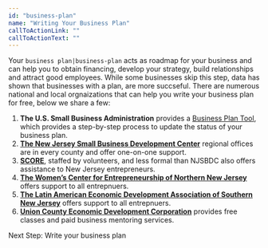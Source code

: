 ```yaml
---
id: "business-plan"
name: "Writing Your Business Plan"
callToActionLink: ""
callToActionText: ""
---
```


Your `business plan|business-plan` acts as roadmap for your business and can help you to obtain financing, develop your strategy, build relationships and attract good employees. While some businesses skip this step, data has shown that businesses with a plan, are more succseful. There are numerous national and local orgnaizations that can help you write your business plan for free, below we share a few:

1) **The U.S. Small Business Administration** provides a [Business Plan Tool](https://www.sba.gov/business-guide/plan-your-business/write-your-business-plan), which provides a step-by-step process to update the status of your business plan.
2) **[The New Jersey Small Business Development Center](https://njsbdc.com/)** regional offices are in every county and offer one-on-one support.
3) **[SCORE](https://www.score.org/)**, staffed by volunteers, and less formal than NJSBDC also offers assistance to New Jersey entrepreneurs.
4) **[The Women’s Center for Entrepreneurship of Northern New Jersey](https://www.wcecnj.org/)** offers support to all entrepnuers.
5) **[The Latin American Economic Development Association of Southern New Jersey](http://www.laeda.com/)** offers support to all entrepnuers.
6) **[Union County Economic Development Corporation](https://ucedc.com/)** provides free classes and paid business mentoring services.

Next Step: Write your business plan
